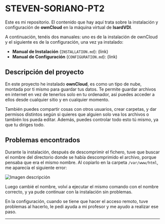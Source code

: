 # STEVEN-SORIANO-PT2
Este es mi repositorio. El contenido que hay aquí trata sobre la instalación y configuración de **ownCloud** en la máquina virtual de **IsardVDI**.

A continuación, tenéis dos manuales: uno es de la instalación de ownCloud y el siguiente es de la configuración, una vez ya instalado:

- **Manual de Instalación** (`INSTALLATION.md`): (link)  
- **Manual de Configuración** (`CONFIGURATION.md`): (link)

## Descripción del proyecto

En este proyecto he instalado **ownCloud**, es como un tipo de nube, montada por ti mismo para guardar tus datos. Te permite guardar archivos en internet en vez de tenerlos solo en tu ordenador, así puedes acceder a ellos desde cualquier sitio y en cualquier momento.

También puedes compartir cosas con otros usuarios, crear carpetas, y dar permisos distintos según si quieres que alguien solo vea los archivos o también los pueda editar. Además, puedes controlar todo esto tú mismo, ya que tu diriges todo. 

## Problemas encontrados

Durante la instalación, después de descomprimir el fichero, tuve que buscar el nombre del directorio donde se había descomprimido el archivo, porque pensaba que era el mismo nombre. Al copiarlo en la carpeta `/var/www/html`, me aparecía el siguiente error:

![Imagen descripción](https://drive.google.com/uc?export=view&id=1I-1p5zSqTB-E3xoxK5ETTAO1bQ6WCfcD)


Luego cambié el nombre, volví a ejecutar el mismo comando con el nombre correcto, y ya pude continuar con la instalación sin problemas.

En la configuración, cuando se tiene que hacer el acceso remoto, tuve problemas al hacerlo, le pedi ayuda a mi profesor y me ayudo a realizar ese paso.


---
